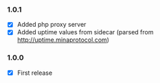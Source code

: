 ### 1.0.1
+ [x] Added php proxy server
+ [x] Added uptime values from sidecar (parsed from http://uptime.minaprotocol.com)

### 1.0.0
+ [x] First release